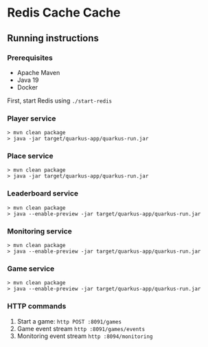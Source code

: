 # Redis Cache Cache

## Running instructions

### Prerequisites

- Apache Maven
- Java 19
- Docker

First, start Redis using `./start-redis`

### Player service

```shell
> mvn clean package
> java -jar target/quarkus-app/quarkus-run.jar
```

### Place service

```shell
> mvn clean package
> java -jar target/quarkus-app/quarkus-run.jar
```

### Leaderboard service

```shell
> mvn clean package
> java --enable-preview -jar target/quarkus-app/quarkus-run.jar
```

### Monitoring service

```shell
> mvn clean package
> java --enable-preview -jar target/quarkus-app/quarkus-run.jar
```

### Game service

```shell
> mvn clean package
> java --enable-preview -jar target/quarkus-app/quarkus-run.jar
```

### HTTP commands

1. Start a game: `http POST :8091/games`
2. Game event stream `http :8091/games/events`
3. Monitoring event stream `http :8094/monitoring`


